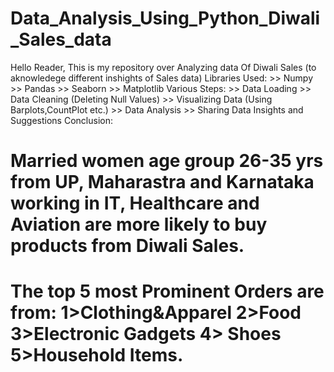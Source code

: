 # Data_Analysis_Using_Python_Diwali_Sales_data
Hello Reader, This is my repository over Analyzing data Of Diwali Sales (to aknowledege different inshights of Sales data)
Libraries Used:
              >> Numpy
              >> Pandas
              >> Seaborn
              >> Matplotlib
Various Steps:
             >> Data Loading
             >> Data Cleaning (Deleting Null Values)
             >> Visualizing Data (Using Barplots,CountPlot etc.)
             >> Data Analysis
             >> Sharing Data Insights and Suggestions
Conclusion:
  # Married women age group 26-35 yrs from UP,  Maharastra and Karnataka working in IT, Healthcare and Aviation are more likely to buy products from Diwali Sales.
  # The top 5 most Prominent Orders are from:  1>Clothing&Apparel 2>Food 3>Electronic Gadgets 4> Shoes 5>Household Items.
             
